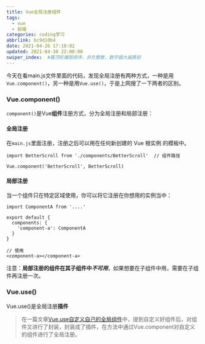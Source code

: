 ```yaml
---
title: Vue全局注册组件
tags:
  - vue
  - 前端
categories: coding学习
abbrlink: bc9d10b4
date: 2021-04-26 17:10:02
updated: 2021-04-30 22:00:00
swiper_index:  #置顶轮播图顺序，非负整数，数字越大越靠前
---
```


今天在看main.js文件里面的代码，发现全局注册有两种方式，一种是用`Vue.component()`，另一种是用`Vue.use()`，于是上网搜了一下两者的区别。

### Vue.component()

`component()`是Vue**组件**注册方式，分为全局注册和局部注册：

#### 全局注册

在`main.js`里面注册，注册之后可以用在任何新创建的 Vue 根实例 的模板中。

```vue
import BetterScroll from './components/BetterScroll'  // 组件路径

Vue.component('BetterScroll', BetterScroll)
```

#### 局部注册

当一个组件只在特定区域使用，你可以将它注册在你想用的实例当中：

```vue
import ComponentA from '....'

export default {
  components: {
    'component-a': ComponentA
  }
}

// 使用
<component-a></component-a>
```

注意：**局部注册的组件在其子组件中*不可用***，如果想要在子组件中用，需要在子组件再注册一次。

### Vue.use()

Vue.use()是全局注册**插件**

> 在一篇文章[Vue.use自定义自己的全局组件](https://www.cnblogs.com/yesyes/p/6658611.html)中，提到自定义好组件后，对组件又进行了封装，封装成了插件，在方法中通过Vue.component对自定义的组件进行了全局注册。

